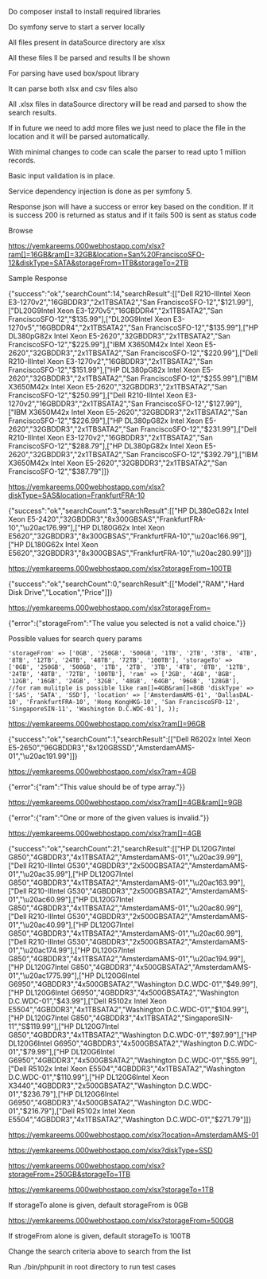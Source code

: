 Do composer install to install required libraries

Do symfony serve to start a server locally

All files present in dataSource directory are xlsx

All these files ll be parsed and results ll be shown

For parsing have used box/spout library

It can parse both xlsx and csv files also

All .xlsx files in dataSource directory will be read and parsed to show the search results. 

If in future we need to add more files we just need to place the file in the location and it will be parsed automatically. 

With minimal changes to code can scale the parser to read upto 1 million records.

Basic input validation is in place. 

Service dependency injection is done as per symfony 5.

Response json will have a success or error key based on the condition. If it is success 200 is returned as status and if it fails 500 is sent as status code

Browse

https://yemkareems.000webhostapp.com/xlsx?ram[]=16GB&ram[]=32GB&location=San%20FranciscoSFO-12&diskType=SATA&storageFrom=1TB&storageTo=2TB

Sample Response

{"success":"ok","searchCount":14,"searchResult":[["Dell R210-IIIntel Xeon E3-1270v2","16GBDDR3","2x1TBSATA2","San FranciscoSFO-12","$121.99"],["DL20G9Intel Xeon E3-1270v5","16GBDDR4","2x1TBSATA2","San FranciscoSFO-12","$135.99"],["DL20G9Intel Xeon E3-1270v5","16GBDDR4","2x1TBSATA2","San FranciscoSFO-12","$135.99"],["HP DL380pG82x Intel Xeon E5-2620","32GBDDR3","2x1TBSATA2","San FranciscoSFO-12","$225.99"],["IBM X3650M42x Intel Xeon E5-2620","32GBDDR3","2x1TBSATA2","San FranciscoSFO-12","$220.99"],["Dell R210-IIIntel Xeon E3-1270v2","16GBDDR3","2x1TBSATA2","San FranciscoSFO-12","$151.99"],["HP DL380pG82x Intel Xeon E5-2620","32GBDDR3","2x1TBSATA2","San FranciscoSFO-12","$255.99"],["IBM X3650M42x Intel Xeon E5-2620","32GBDDR3","2x1TBSATA2","San FranciscoSFO-12","$250.99"],["Dell R210-IIIntel Xeon E3-1270v2","16GBDDR3","2x1TBSATA2","San FranciscoSFO-12","$127.99"],["IBM X3650M42x Intel Xeon E5-2620","32GBDDR3","2x1TBSATA2","San FranciscoSFO-12","$226.99"],["HP DL380pG82x Intel Xeon E5-2620","32GBDDR3","2x1TBSATA2","San FranciscoSFO-12","$231.99"],["Dell R210-IIIntel Xeon E3-1270v2","16GBDDR3","2x1TBSATA2","San FranciscoSFO-12","$288.79"],["HP DL380pG82x Intel Xeon E5-2620","32GBDDR3","2x1TBSATA2","San FranciscoSFO-12","$392.79"],["IBM X3650M42x Intel Xeon E5-2620","32GBDDR3","2x1TBSATA2","San FranciscoSFO-12","$387.79"]]}

https://yemkareems.000webhostapp.com/xlsx?diskType=SAS&location=FrankfurtFRA-10

{"success":"ok","searchCount":3,"searchResult":[["HP DL380eG82x Intel Xeon E5-2420","32GBDDR3","8x300GBSAS","FrankfurtFRA-10","\u20ac176.99"],["HP DL180G62x Intel Xeon E5620","32GBDDR3","8x300GBSAS","FrankfurtFRA-10","\u20ac166.99"],["HP DL180G62x Intel Xeon E5620","32GBDDR3","8x300GBSAS","FrankfurtFRA-10","\u20ac280.99"]]}

https://yemkareems.000webhostapp.com/xlsx?storageFrom=100TB

{"success":"ok","searchCount":0,"searchResult":[["Model","RAM","Hard Disk Drive","Location","Price"]]}

https://yemkareems.000webhostapp.com/xlsx?storageFrom=

{"error":{"storageFrom":"The value you selected is not a valid choice."}}

Possible values for search query params

`
'storageFrom' => ['0GB', '250GB', '500GB', '1TB', '2TB', '3TB', '4TB', '8TB', '12TB', '24TB', '48TB', '72TB', '100TB'],
'storageTo' => ['0GB', '250GB', '500GB', '1TB', '2TB', '3TB', '4TB', '8TB', '12TB', '24TB', '48TB', '72TB', '100TB'],
'ram' => ['2GB', '4GB', '8GB', '12GB', '16GB', '24GB', '32GB', '48GB', '64GB', '96GB', '128GB'],
//for ram mulitple is possible like ram[]=4GB&ram[]=8GB
'diskType' => ['SAS', 'SATA', 'SSD'],
'location' => ['AmsterdamAMS-01', 'DallasDAL-10', 'FrankfurtFRA-10', 'Hong KongHKG-10', 'San FranciscoSFO-12', 'SingaporeSIN-11', 'Washington D.C.WDC-01'],
));
`

https://yemkareems.000webhostapp.com/xlsx?ram[]=96GB

{"success":"ok","searchCount":1,"searchResult":[["Dell R6202x Intel Xeon E5-2650","96GBDDR3","8x120GBSSD","AmsterdamAMS-01","\u20ac191.99"]]}

https://yemkareems.000webhostapp.com/xlsx?ram=4GB

{"error":{"ram":"This value should be of type array."}}

https://yemkareems.000webhostapp.com/xlsx?ram[]=4GB&ram[]=9GB

{"error":{"ram":"One or more of the given values is invalid."}}

https://yemkareems.000webhostapp.com/xlsx?ram[]=4GB

{"success":"ok","searchCount":21,"searchResult":[["HP DL120G7Intel G850","4GBDDR3","4x1TBSATA2","AmsterdamAMS-01","\u20ac39.99"],["Dell R210-IIIntel G530","4GBDDR3","2x500GBSATA2","AmsterdamAMS-01","\u20ac35.99"],["HP DL120G7Intel G850","4GBDDR3","4x1TBSATA2","AmsterdamAMS-01","\u20ac163.99"],["Dell R210-IIIntel G530","4GBDDR3","2x500GBSATA2","AmsterdamAMS-01","\u20ac60.99"],["HP DL120G7Intel G850","4GBDDR3","4x1TBSATA2","AmsterdamAMS-01","\u20ac80.99"],["Dell R210-IIIntel G530","4GBDDR3","2x500GBSATA2","AmsterdamAMS-01","\u20ac40.99"],["HP DL120G7Intel G850","4GBDDR3","4x1TBSATA2","AmsterdamAMS-01","\u20ac60.99"],["Dell R210-IIIntel G530","4GBDDR3","2x500GBSATA2","AmsterdamAMS-01","\u20ac174.99"],["HP DL120G7Intel G850","4GBDDR3","4x1TBSATA2","AmsterdamAMS-01","\u20ac194.99"],["HP DL120G7Intel G850","4GBDDR3","4x500GBSATA2","AmsterdamAMS-01","\u20ac1775.99"],["HP DL120G6Intel G6950","4GBDDR3","4x500GBSATA2","Washington D.C.WDC-01","$49.99"],["HP DL120G6Intel G6950","4GBDDR3","4x500GBSATA2","Washington D.C.WDC-01","$43.99"],["Dell R5102x Intel Xeon E5504","4GBDDR3","4x1TBSATA2","Washington D.C.WDC-01","$104.99"],["HP DL120G7Intel G850","4GBDDR3","4x1TBSATA2","SingaporeSIN-11","S$119.99"],["HP DL120G7Intel G850","4GBDDR3","4x1TBSATA2","Washington D.C.WDC-01","$97.99"],["HP DL120G6Intel G6950","4GBDDR3","4x500GBSATA2","Washington D.C.WDC-01","$79.99"],["HP DL120G6Intel G6950","4GBDDR3","4x500GBSATA2","Washington D.C.WDC-01","$55.99"],["Dell R5102x Intel Xeon E5504","4GBDDR3","4x1TBSATA2","Washington D.C.WDC-01","$110.99"],["HP DL120G6Intel Xeon X3440","4GBDDR3","2x500GBSATA2","Washington D.C.WDC-01","$236.79"],["HP DL120G6Intel G6950","4GBDDR3","4x500GBSATA2","Washington D.C.WDC-01","$216.79"],["Dell R5102x Intel Xeon E5504","4GBDDR3","4x1TBSATA2","Washington D.C.WDC-01","$271.79"]]}

https://yemkareems.000webhostapp.com/xlsx?location=AmsterdamAMS-01

https://yemkareems.000webhostapp.com/xlsx?diskType=SSD

https://yemkareems.000webhostapp.com/xlsx?storageFrom=250GB&storageTo=1TB

https://yemkareems.000webhostapp.com/xlsx?storageTo=1TB

If storageTo alone is given, default storageFrom is 0GB

https://yemkareems.000webhostapp.com/xlsx?storageFrom=500GB

If strogeFrom alone is given, default storageTo is 100TB

Change the search criteria above to search from the list

Run ./bin/phpunit in root directory to run test cases
